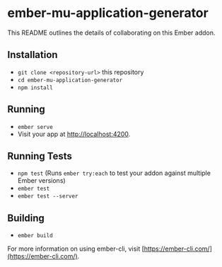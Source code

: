 # ember-mu-application-generator

This README outlines the details of collaborating on this Ember addon.

## Installation

* `git clone <repository-url>` this repository
* `cd ember-mu-application-generator`
* `npm install`

## Running

* `ember serve`
* Visit your app at [http://localhost:4200](http://localhost:4200).

## Running Tests

* `npm test` (Runs `ember try:each` to test your addon against multiple Ember versions)
* `ember test`
* `ember test --server`

## Building

* `ember build`

For more information on using ember-cli, visit [https://ember-cli.com/](https://ember-cli.com/).
